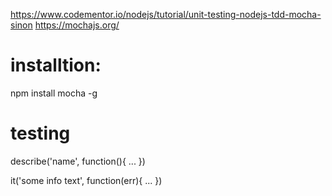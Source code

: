 
https://www.codementor.io/nodejs/tutorial/unit-testing-nodejs-tdd-mocha-sinon
https://mochajs.org/


# installtion:
npm install mocha -g

# testing
describe('name', function(){ ... })

it('some info text', function(err){ ... })


